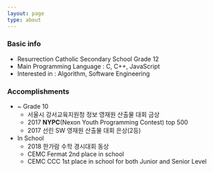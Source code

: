 ```yaml
---
layout: page
type: about
---
```


### Basic info
  * Resurrection Catholic Secondary School Grade 12
  * Main Programming Language : C, C++, JavaScript
  * Interested in : Algorithm, Software Engineering

### Accomplishments
* ~ Grade 10
    - 서울시 강서교육지원청 정보 영재원 산출물 대회 금상
    - 2017 <b>NYPC</b>(Nexon Youth Programming Contest) top 500
    - 2017 선린 SW 영재원 산출물 대회 은상(2등)
    </dd>
* In School
    - 2018 한가람 수학 경시대회 동상
    - CEMC Fermat 2nd place in school
    - CEMC CCC 1st place in school for both Junior and Senior Level
